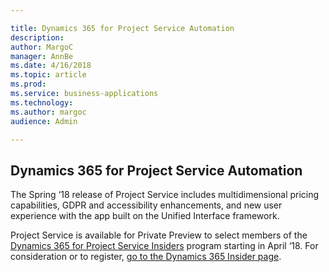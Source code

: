```yaml
---

title: Dynamics 365 for Project Service Automation
description: 
author: MargoC
manager: AnnBe
ms.date: 4/16/2018
ms.topic: article
ms.prod: 
ms.service: business-applications
ms.technology: 
ms.author: margoc
audience: Admin

---
```

Dynamics 365 for Project Service Automation 
--------------------------------------------



The Spring ‘18 release of Project Service includes multidimensional pricing
capabilities, GDPR and accessibility enhancements, and new user experience with
the app built on the Unified Interface framework.

Project Service is available for Private Preview to select members of the
[Dynamics 365 for Project Service
Insiders](https://experience.dynamics.com/insider/campaign/?id=9472cdc9-6fc9-e711-8131-e0071b6ad011)
program starting in April ‘18. For consideration or to register, [go to the
Dynamics 365 Insider page](https://experience.dynamics.com/insider/).
